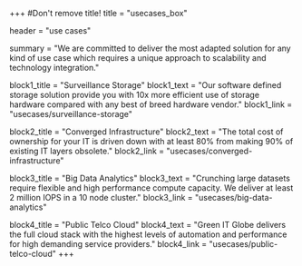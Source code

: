 +++
#Don't remove title!
title = "usecases_box"

header = "use cases"

summary = "We are committed to deliver the most adapted solution for any kind of use case which requires a unique approach to scalability and technology integration."

block1_title = "Surveillance Storage"
block1_text = "Our software defined storage solution provide you with 10x more efficient use of storage hardware compared with any best of breed hardware vendor."
block1_link = "usecases/surveillance-storage"

block2_title = "Converged Infrastructure"
block2_text = "The total cost of ownership for your IT is driven down with at least 80% from making 90% of existing IT layers obsolete."
block2_link = "usecases/converged-infrastructure"

block3_title = "Big Data Analytics"
block3_text = "Crunching large datasets require flexible and high performance compute capacity. We deliver at least  2 million IOPS in a 10 node cluster."
block3_link = "usecases/big-data-analytics"

block4_title = "Public Telco Cloud"
block4_text = "Green IT Globe delivers the full cloud stack with the highest levels of automation and performance for high demanding service providers."
block4_link = "usecases/public-telco-cloud"
+++